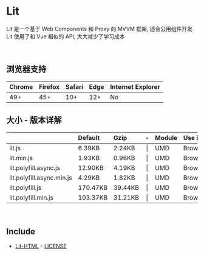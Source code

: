 # Lit
Lit 是一个基于 Web Components 和 Proxy 的 MVVM 框架, 适合公用组件开发<br>
Lit 使用了和 Vue 相似的 API, 大大减少了学习成本

<br>

## 浏览器支持

| Chrome | Firefox | Safari | Edge | Internet Explorer |
| :-     | :-      | :-     | :-   | :-                |
| 49+    | 45+     | 10+    | 12+  | No                |

## 大小 - 版本详解
|                           | Default | Gzip   | -   | Module | Use in | Description |
| :-                        | :-      | :-     | :-: | :-     | :-     | :-          |
| lit.js                    | 6.39KB | 2.24KB | \| | UMD | Browser | |
| lit.min.js                | 1.93KB | 0.96KB | \| | UMD | Browser | |
| lit.polyfill.async.js     | 12.90KB | 4.19KB | \| | UMD | Browser | |
| lit.polyfill.async.min.js | 4.29KB | 1.82KB | \| | UMD | Browser | |
| lit.polyfill.js           | 170.47KB | 39.44KB | \| | UMD | Browser | |
| lit.polyfill.min.js       | 103.37KB | 31.21KB | \| | UMD | Browser | |

<br>

## Include
  - [Lit-HTML](https://github.com/Polymer/lit-html) \- [LICENSE](https://github.com/Polymer/lit-html/blob/master/LICENSE)